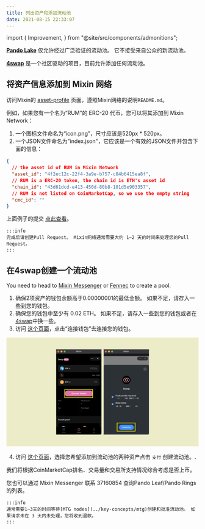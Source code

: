 ```yaml
---
title: 列出资产和添加流动池
date: 2021-08-15 22:33:07
---
```


import { Improvement, } from "@site/src/components/admonitions";

<Improvement />

**[Pando Lake](https://lake.pando.im)** 仅允许经过广泛验证的流动池。 它不接受来自公众的新流动池。

**[4swap](https://4swap.org)** 是一个社区驱动的项目，目前允许添加任何流动池。

## 将资产信息添加到 Mixin 网络

访问Mixin的 [asset-profile](https://github.com/MixinNetwork/asset-profile) 页面，遵照Mixin网络的说明`README.md`。

例如，如果您有一个名为“RUM”的 ERC-20 代币，您可以将其添加到 Mixin Network：

1. 一个图标文件命名为“icon.png”，尺寸应该是520px * 520px。
2. 一个JSON文件命名为"index.json"，它应该是一个有效的JSON文件并包含下面的信息：

```json
{
  // the asset id of RUM in Mixin Network
  "asset_id": "4f2ec12c-22f4-3a9e-b757-c84b6415ea8f",
  // RUM is a ERC-20 token, the chain id is ETH's asset id
  "chain_id": "43d61dcd-e413-450d-80b8-101d5e903357",
  // RUM is not listed on CoinMarketCap, so we use the empty string
  "cmc_id": ""
}
```

上面例子的提交 [点此查看](https://github.com/MixinNetwork/asset-profile/commit/437d378f899c5837598bdb8c4e9c18ae8f21ad27)。

````mdx-code-block
:::info
完成后请创建Pull Request。 Mixin网络通常需要大约 1~2 天的时间来处理您的Pull Request。
:::
````

## 在4swap创建一个流动池

You need to head to [Mixin Messenger](https://mixin.one/messenger) or [Fennec](https://pando.im/fennec/) to create a pool.

1. 确保2项资产的钱包余额高于0.00000001的最低金额。 如果不足，请存入一些到您的钱包。
2. 确保您的钱包中至少有 0.02 ETH。 如果不足，请存入一些到您的钱包或者在[4swap](https://app.4swap.org)中换一些。
3. 访问 [这个页面](https://app.4swap.org/#/me)，点击“连接钱包”去连接您的钱包。

![](../assets/lake-get-started-p2.png)

4. 访问 [这个页面](https://app.4swap.org/#/liquidity/create)，选择您希望添加到流动池的两种资产点击 `支付` 创建流动池。.

我们将根据CoinMarketCap排名、交易量和交易所支持情况综合考虑是否上币。

您也可以通过 Mixin Messenger 联系 37160854 查询Pando Leaf/Pando Rings的列表。

````mdx-code-block
:::info
通常需要1~3天的时间等待[MTG nodes](../key-concepts/mtg)创建和批准流动池。 如果请求未在 3 天内未处理，您将收到退款。
:::
````